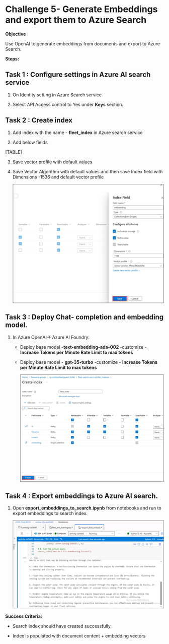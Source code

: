 # Challenge 5- Generate Embeddings and export them to Azure Search

**Objective**

Use OpenAI to generate embeddings from documents and export to Azure
Search.

**Steps:**

## Task 1 : Configure settings in Azure AI search service

1.  On Identity setting in Azure Search service

2.  Select API Access control to Yes under **Keys** section.

## Task 2 : Create index

1.  Add index with the name - **fleet_index** in Azure search service

2.  Add below fields

[TABLE]

3.  Save vector profile with default values

4.  Save Vector Algorithm with default values and then save Index field
    with Dimensions -1536 and default vector profile

    ![A screenshot of a chat AI-generated content may be incorrect.](./media/Ch5image1.jpg)

## Task 3 : Deploy Chat- completion and embedding model.

1.  In Azure OpenAI-\> Azure AI Foundry:

    - Deploy base model -**text-embedding-ada-002** -customize -
      **Increase Tokens per Minute Rate Limit to max tokens**

    - Deploy base model - **gpt-35-turbo** -customize - **Increase
      Tokens per Minute Rate Limit to max tokens**

      ![A screenshot of a chat AI-generated content may be incorrect.](./media/Ch5image2.jpg)


## Task 4 : Export embeddings to Azure AI search.

1.  Open **export_embeddings_to_search.ipynb** from notebooks and run to
    export embeddings to search index.

    ![A screenshot of a chat AI-generated content may be incorrect.](./media/Ch5image3.jpg)


**Success Criteria:**

- Search index should have created successfully.

- Index is populated with document content + embedding vectors
